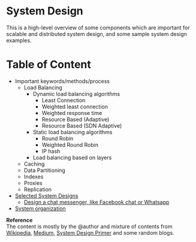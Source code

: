 # System Design
This is a high-level overview of some components which are important for scalable and distributed system design, and some sample 
system design examples.

# Table of Content 
- Important keywords/methods/process
  - Load Balancing
    - Dynamic load balancing algorithms
      - Least Connection
      - Weighted least connection
      - Weighted response time
      - Resource Based (Adaptive)
      - Resource Based (SDN Adaptive)
    - Static load balancing algorithms
      - Round Robin
      - Weighted Round Robin
      - IP hash
    - Load balancing based on layers
  - Caching
  - Data Partitioning
  - Indexes
  - Proxies
  - Replication
- [Selected System Designs](./solutions/README.md)
    - [Design a chat messenger, like Facebook chat or Whatsapp](./solutions/CHAT_MESSENGER_DESIGN.md)
- [System organization](./SystemOrganization.md)

**Reference**\
The content is mostly by the @author and mixture of contents from [Wikipedia](https://en.wikipedia.org/), [Medium](https://medium.com/), [System Design Primer](https://github.com/donnemartin/system-design-primer) and some random blogs.



